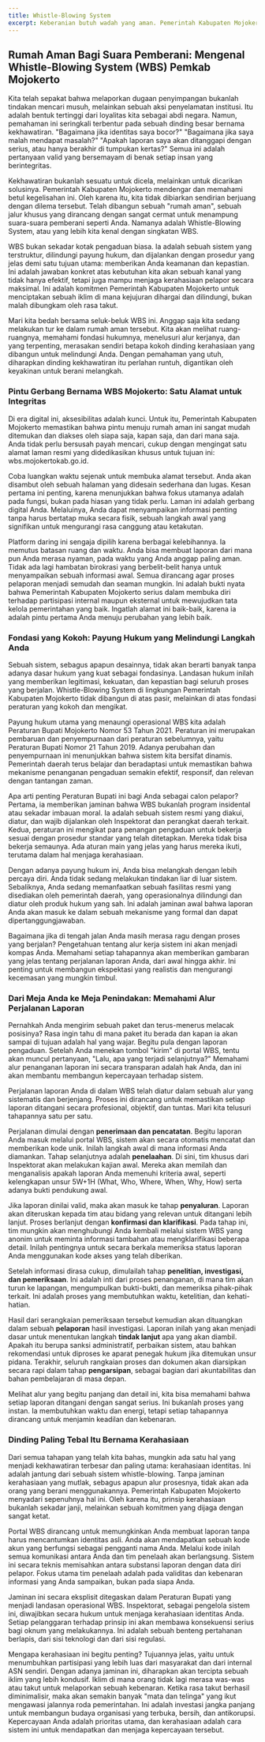 ```yaml
---
title: Whistle-Blowing System
excerpt: Keberanian butuh wadah yang aman. Pemerintah Kabupaten Mojokerto telah membangun "rumah aman" bernama Whistle-Blowing System (WBS). Pahami bagaimana sistem ini bekerja, alurnya yang rapi, dan jaminan kerahasiaan total yang melindungimu. Suara Anda kini punya jalan, aman dan bermartabat.
---
```


## Rumah Aman Bagi Suara Pemberani: Mengenal Whistle-Blowing System (WBS) Pemkab Mojokerto

Kita telah sepakat bahwa melaporkan dugaan penyimpangan bukanlah tindakan mencari musuh, melainkan sebuah aksi penyelamatan institusi. Itu adalah bentuk tertinggi dari loyalitas kita sebagai abdi negara. Namun, pemahaman ini seringkali terbentur pada sebuah dinding besar bernama kekhawatiran. "Bagaimana jika identitas saya bocor?" "Bagaimana jika saya malah mendapat masalah?" "Apakah laporan saya akan ditanggapi dengan serius, atau hanya berakhir di tumpukan kertas?" Semua ini adalah pertanyaan valid yang bersemayam di benak setiap insan yang berintegritas.

Kekhawatiran bukanlah sesuatu untuk dicela, melainkan untuk dicarikan solusinya. Pemerintah Kabupaten Mojokerto mendengar dan memahami betul kegelisahan ini. Oleh karena itu, kita tidak dibiarkan sendirian berjuang dengan dilema tersebut. Telah dibangun sebuah "rumah aman", sebuah jalur khusus yang dirancang dengan sangat cermat untuk menampung suara-suara pemberani seperti Anda. Namanya adalah Whistle-Blowing System, atau yang lebih kita kenal dengan singkatan WBS.

WBS bukan sekadar kotak pengaduan biasa. Ia adalah sebuah sistem yang terstruktur, dilindungi payung hukum, dan dijalankan dengan prosedur yang jelas demi satu tujuan utama: memberikan Anda keamanan dan kepastian. Ini adalah jawaban konkret atas kebutuhan kita akan sebuah kanal yang tidak hanya efektif, tetapi juga mampu menjaga kerahasiaan pelapor secara maksimal. Ini adalah komitmen Pemerintah Kabupaten Mojokerto untuk menciptakan sebuah iklim di mana kejujuran dihargai dan dilindungi, bukan malah dibungkam oleh rasa takut.

Mari kita bedah bersama seluk-beluk WBS ini. Anggap saja kita sedang melakukan tur ke dalam rumah aman tersebut. Kita akan melihat ruang-ruangnya, memahami fondasi hukumnya, menelusuri alur kerjanya, dan yang terpenting, merasakan sendiri betapa kokoh dinding kerahasiaan yang dibangun untuk melindungi Anda. Dengan pemahaman yang utuh, diharapkan dinding kekhawatiran itu perlahan runtuh, digantikan oleh keyakinan untuk berani melangkah.

### Pintu Gerbang Bernama WBS Mojokerto: Satu Alamat untuk Integritas

Di era digital ini, aksesibilitas adalah kunci. Untuk itu, Pemerintah Kabupaten Mojokerto memastikan bahwa pintu menuju rumah aman ini sangat mudah ditemukan dan diakses oleh siapa saja, kapan saja, dan dari mana saja. Anda tidak perlu bersusah payah mencari, cukup dengan mengingat satu alamat laman resmi yang didedikasikan khusus untuk tujuan ini: wbs.mojokertokab.go.id.

Coba luangkan waktu sejenak untuk membuka alamat tersebut. Anda akan disambut oleh sebuah halaman yang didesain sederhana dan lugas. Kesan pertama ini penting, karena menunjukkan bahwa fokus utamanya adalah pada fungsi, bukan pada hiasan yang tidak perlu. Laman ini adalah gerbang digital Anda. Melaluinya, Anda dapat menyampaikan informasi penting tanpa harus bertatap muka secara fisik, sebuah langkah awal yang signifikan untuk mengurangi rasa canggung atau ketakutan.

Platform daring ini sengaja dipilih karena berbagai kelebihannya. Ia memutus batasan ruang dan waktu. Anda bisa membuat laporan dari mana pun Anda merasa nyaman, pada waktu yang Anda anggap paling aman. Tidak ada lagi hambatan birokrasi yang berbelit-belit hanya untuk menyampaikan sebuah informasi awal. Semua dirancang agar proses pelaporan menjadi semudah dan seaman mungkin. Ini adalah bukti nyata bahwa Pemerintah Kabupaten Mojokerto serius dalam membuka diri terhadap partisipasi internal maupun eksternal untuk mewujudkan tata kelola pemerintahan yang baik. Ingatlah alamat ini baik-baik, karena ia adalah pintu pertama Anda menuju perubahan yang lebih baik.

### Fondasi yang Kokoh: Payung Hukum yang Melindungi Langkah Anda

Sebuah sistem, sebagus apapun desainnya, tidak akan berarti banyak tanpa adanya dasar hukum yang kuat sebagai fondasinya. Landasan hukum inilah yang memberikan legitimasi, kekuatan, dan kepastian bagi seluruh proses yang berjalan. Whistle-Blowing System di lingkungan Pemerintah Kabupaten Mojokerto tidak dibangun di atas pasir, melainkan di atas fondasi peraturan yang kokoh dan mengikat.

Payung hukum utama yang menaungi operasional WBS kita adalah Peraturan Bupati Mojokerto Nomor 53 Tahun 2021. Peraturan ini merupakan pembaruan dan penyempurnaan dari peraturan sebelumnya, yaitu Peraturan Bupati Nomor 21 Tahun 2019. Adanya perubahan dan penyempurnaan ini menunjukkan bahwa sistem kita bersifat dinamis. Pemerintah daerah terus belajar dan beradaptasi untuk memastikan bahwa mekanisme penanganan pengaduan semakin efektif, responsif, dan relevan dengan tantangan zaman.

Apa arti penting Peraturan Bupati ini bagi Anda sebagai calon pelapor? Pertama, ia memberikan jaminan bahwa WBS bukanlah program insidental atau sekadar imbauan moral. Ia adalah sebuah sistem resmi yang diakui, diatur, dan wajib dijalankan oleh Inspektorat dan perangkat daerah terkait. Kedua, peraturan ini mengikat para penangan pengaduan untuk bekerja sesuai dengan prosedur standar yang telah ditetapkan. Mereka tidak bisa bekerja semaunya. Ada aturan main yang jelas yang harus mereka ikuti, terutama dalam hal menjaga kerahasiaan.

Dengan adanya payung hukum ini, Anda bisa melangkah dengan lebih percaya diri. Anda tidak sedang melakukan tindakan liar di luar sistem. Sebaliknya, Anda sedang memanfaatkan sebuah fasilitas resmi yang disediakan oleh pemerintah daerah, yang operasionalnya dilindungi dan diatur oleh produk hukum yang sah. Ini adalah jaminan awal bahwa laporan Anda akan masuk ke dalam sebuah mekanisme yang formal dan dapat dipertanggungjawaban.

Bagaimana jika di tengah jalan Anda masih merasa ragu dengan proses yang berjalan? Pengetahuan tentang alur kerja sistem ini akan menjadi kompas Anda. Memahami setiap tahapannya akan memberikan gambaran yang jelas tentang perjalanan laporan Anda, dari awal hingga akhir. Ini penting untuk membangun ekspektasi yang realistis dan mengurangi kecemasan yang mungkin timbul.

### Dari Meja Anda ke Meja Penindakan: Memahami Alur Perjalanan Laporan

Pernahkah Anda mengirim sebuah paket dan terus-menerus melacak posisinya? Rasa ingin tahu di mana paket itu berada dan kapan ia akan sampai di tujuan adalah hal yang wajar. Begitu pula dengan laporan pengaduan. Setelah Anda menekan tombol "kirim" di portal WBS, tentu akan muncul pertanyaan, "Lalu, apa yang terjadi selanjutnya?" Memahami alur penanganan laporan ini secara transparan adalah hak Anda, dan ini akan membantu membangun kepercayaan terhadap sistem.

Perjalanan laporan Anda di dalam WBS telah diatur dalam sebuah alur yang sistematis dan berjenjang. Proses ini dirancang untuk memastikan setiap laporan ditangani secara profesional, objektif, dan tuntas. Mari kita telusuri tahapannya satu per satu.

Perjalanan dimulai dengan **penerimaan dan pencatatan**. Begitu laporan Anda masuk melalui portal WBS, sistem akan secara otomatis mencatat dan memberikan kode unik. Inilah langkah awal di mana informasi Anda diamankan. Tahap selanjutnya adalah **penelaahan**. Di sini, tim khusus dari Inspektorat akan melakukan kajian awal. Mereka akan memilah dan menganalisis apakah laporan Anda memenuhi kriteria awal, seperti kelengkapan unsur 5W+1H (What, Who, Where, When, Why, How) serta adanya bukti pendukung awal.

Jika laporan dinilai valid, maka akan masuk ke tahap **penyaluran**. Laporan akan diteruskan kepada tim atau bidang yang relevan untuk ditangani lebih lanjut. Proses berlanjut dengan **konfirmasi dan klarifikasi**. Pada tahap ini, tim mungkin akan menghubungi Anda kembali melalui sistem WBS yang anonim untuk meminta informasi tambahan atau mengklarifikasi beberapa detail. Inilah pentingnya untuk secara berkala memeriksa status laporan Anda menggunakan kode akses yang telah diberikan.

Setelah informasi dirasa cukup, dimulailah tahap **penelitian, investigasi, dan pemeriksaan**. Ini adalah inti dari proses penanganan, di mana tim akan turun ke lapangan, mengumpulkan bukti-bukti, dan memeriksa pihak-pihak terkait. Ini adalah proses yang membutuhkan waktu, ketelitian, dan kehati-hatian.

Hasil dari serangkaian pemeriksaan tersebut kemudian akan dituangkan dalam sebuah **pelaporan** hasil investigasi. Laporan inilah yang akan menjadi dasar untuk menentukan langkah **tindak lanjut** apa yang akan diambil. Apakah itu berupa sanksi administratif, perbaikan sistem, atau bahkan rekomendasi untuk diproses ke aparat penegak hukum jika ditemukan unsur pidana. Terakhir, seluruh rangkaian proses dan dokumen akan diarsipkan secara rapi dalam tahap **pengarsipan**, sebagai bagian dari akuntabilitas dan bahan pembelajaran di masa depan.

Melihat alur yang begitu panjang dan detail ini, kita bisa memahami bahwa setiap laporan ditangani dengan sangat serius. Ini bukanlah proses yang instan. Ia membutuhkan waktu dan energi, tetapi setiap tahapannya dirancang untuk menjamin keadilan dan kebenaran.

### Dinding Paling Tebal Itu Bernama Kerahasiaan

Dari semua tahapan yang telah kita bahas, mungkin ada satu hal yang menjadi kekhawatiran terbesar dan paling utama: kerahasiaan identitas. Ini adalah jantung dari sebuah sistem whistle-blowing. Tanpa jaminan kerahasiaan yang mutlak, sebagus apapun alur prosesnya, tidak akan ada orang yang berani menggunakannya. Pemerintah Kabupaten Mojokerto menyadari sepenuhnya hal ini. Oleh karena itu, prinsip kerahasiaan bukanlah sekadar janji, melainkan sebuah komitmen yang dijaga dengan sangat ketat.

Portal WBS dirancang untuk memungkinkan Anda membuat laporan tanpa harus mencantumkan identitas asli. Anda akan mendapatkan sebuah kode akun yang berfungsi sebagai pengganti nama Anda. Melalui kode inilah semua komunikasi antara Anda dan tim penelaah akan berlangsung. Sistem ini secara teknis memisahkan antara substansi laporan dengan data diri pelapor. Fokus utama tim penelaah adalah pada validitas dan kebenaran informasi yang Anda sampaikan, bukan pada siapa Anda.

Jaminan ini secara eksplisit ditegaskan dalam Peraturan Bupati yang menjadi landasan operasional WBS. Inspektorat, sebagai pengelola sistem ini, diwajibkan secara hukum untuk menjaga kerahasiaan identitas Anda. Setiap pelanggaran terhadap prinsip ini akan membawa konsekuensi serius bagi oknum yang melakukannya. Ini adalah sebuah benteng pertahanan berlapis, dari sisi teknologi dan dari sisi regulasi.

Mengapa kerahasiaan ini begitu penting? Tujuannya jelas, yaitu untuk menumbuhkan partisipasi yang lebih luas dari masyarakat dan dari internal ASN sendiri. Dengan adanya jaminan ini, diharapkan akan tercipta sebuah iklim yang lebih kondusif. Iklim di mana orang tidak lagi merasa was-was atau takut untuk melaporkan sebuah kebenaran. Ketika rasa takut berhasil diminimalisir, maka akan semakin banyak "mata dan telinga" yang ikut mengawasi jalannya roda pemerintahan. Ini adalah investasi jangka panjang untuk membangun budaya organisasi yang terbuka, bersih, dan antikorupsi. Kepercayaan Anda adalah prioritas utama, dan kerahasiaan adalah cara sistem ini untuk mendapatkan dan menjaga kepercayaan tersebut.
